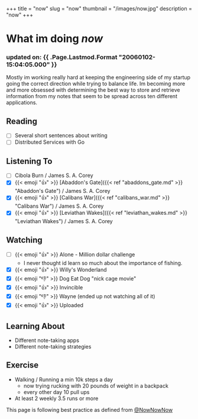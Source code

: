 +++
title = "now"
slug = "now"
thumbnail = "/images/now.jpg"
description = "now"
+++

# What im doing _now_
### updated on: {{ .Page.Lastmod.Format "20060102-15:04:05.000" }}

Mostly im working really hard at keeping the engineering side of my startup going the
correct direction while trying to balance life. Im becoming more and more obsessed with
determining the best way to store and retrieve information from my notes that seem to
be spread across ten different applications.

## Reading
- [ ] Several short sentences about writing
- [ ] Distributed Services with Go

## Listening To
- [ ] Cibola Burn / James S. A. Corey
- [x] {{< emoji ":thumbsup:" >}} [Abaddon's Gate]({{< ref "abaddons_gate.md" >}} "Abaddon's Gate") / James S. A. Corey
- [x] {{< emoji ":thumbsup:" >}} [Calibans War]({{< ref "calibans_war.md" >}} "Calibans War") / James S. A. Corey
- [x] {{< emoji ":thumbsup:" >}} [Leviathan Wakes]({{< ref "leviathan_wakes.md" >}} "Leviathan Wakes") / James S. A. Corey

## Watching
- [ ] {{< emoji ":thumbsup:" >}} Alone - Million dollar challenge
  - I never thought id learn so much about the importance of fishing.
- [x] {{< emoji ":thumbsup:" >}} Willy's Wonderland
- [x] {{< emoji ":thumbsdown:" >}} Dog Eat Dog "nick cage movie"
- [x] {{< emoji ":thumbsup:" >}} Invincible
- [x] {{< emoji ":thumbsdown:" >}} Wayne (ended up not watching all of it)
- [x] {{< emoji ":thumbsup:" >}} Uploaded

## Learning About
* Different note-taking apps
* Different note-taking strategies

## Exercise
* Walking / Running a min 10k steps a day
  * now trying rucking with 20 pounds of weight in a backpack
  * every other day 10 pull ups
* At least 2 weekly 3.5 runs or more

This page is following best practice as defined from
[@NowNowNow](https://twitter.com/NowNowNow)
